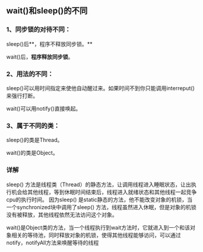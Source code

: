 ## wait()和sleep()的不同

### 1、同步锁的对待不同：

sleep()后**，程序不释放同步锁。**

wait()后，**程序释放同步锁**。

### 2、用法的不同：

sleep()可以用时间指定来使他自动醒过来。如果时间不到你只能调用interreput()来强行打断。

wait()可以用notify()直接唤起。

### 3、属于不同的类：

sleep()的类是Thread。

wait()的类是Object。

### 详解

sleep() 方法是线程类（Thread）的静态方法，让调用线程进入睡眠状态，让出执行机会给其他线程，等到休眠时间结束后，线程进入就绪状态和其他线程一起竞争cpu的执行时间。 
因为sleep() 是static静态的方法，他不能改变对象的机锁，当一个synchronized块中调用了sleep() 方法，线程虽然进入休眠，但是对象的机锁没有被释放，其他线程依然无法访问这个对象。

wait()是Object类的方法，当一个线程执行到wait方法时，它就进入到一个和该对象相关的等待池，同时释放对象的机锁，使得其他线程能够访问，可以通过notify，notifyAll方法来唤醒等待的线程

